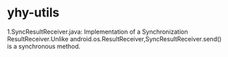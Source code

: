 # yhy-utils
1.SyncResultReceiver.java: Implementation of a Synchronization ResultReceiver.Unlike android.os.ResultReceiver,SyncResultReceiver.send() is a synchronous method.
